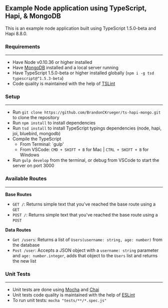 ## Example Node application using TypeScript, Hapi, & MongoDB

This is an example node application built using TypeScript 1.5.0-beta and Hapi 8.8.0.

### Requirements
---
* Have Node v0.10.36 or higher installed
* Have [MongoDB](https://www.mongodb.org/) installed and a local server running
* Have TypeScript 1.5.0-beta or higher installed globally (`npm i -g tsd typescript@^1.5.3-beta`)
* Code quality is maintained with the help of [TSLint](https://www.npmjs.com/package/tslint)

### Setup
---
* Run `git clone https://github.com/BrandonCKrueger/ts-hapi-mongo.git` to clone the repository
* Run `npm install` to install dependencies
* Run `tsd install` to install TypeScript typings dependencies (node, hapi, joi, bluebird, mongodb)
* Compile the TypeScript
  * From Terminal: `gulp'
  * From VSCode: `CMD + SHIFT + B` for Mac | `CTRL + SHIFT + B` for Windows
* Run `gulp develop` from the terminal, or debug from VSCode to start the server on port 3000

### Available Routes
---
**Base Routes**
* `GET /`: Returns simple text that you've reached the base route using a `GET`
* `POST /`: Returns simple text that you've reached the base route using a `POST`

**Data Routes**
* `Get /users`: Returns a list of `Users(username: string, age: number)` from the database
* `Post /user`: Accepts a JSON object with a `username: string` parameter and `age: number.integer`, adds that object to the `Users` list and returns the new list

### Unit Tests
---
* Unit tests are done using [Mocha](http://mochajs.org/) and [Chai](http://chaijs.com/)
* Unit tests code quality is maintained with the help of [ESLint](http://eslint.org/)
* To run unit tests: `mocha "tests/**/*.spec.js"`
